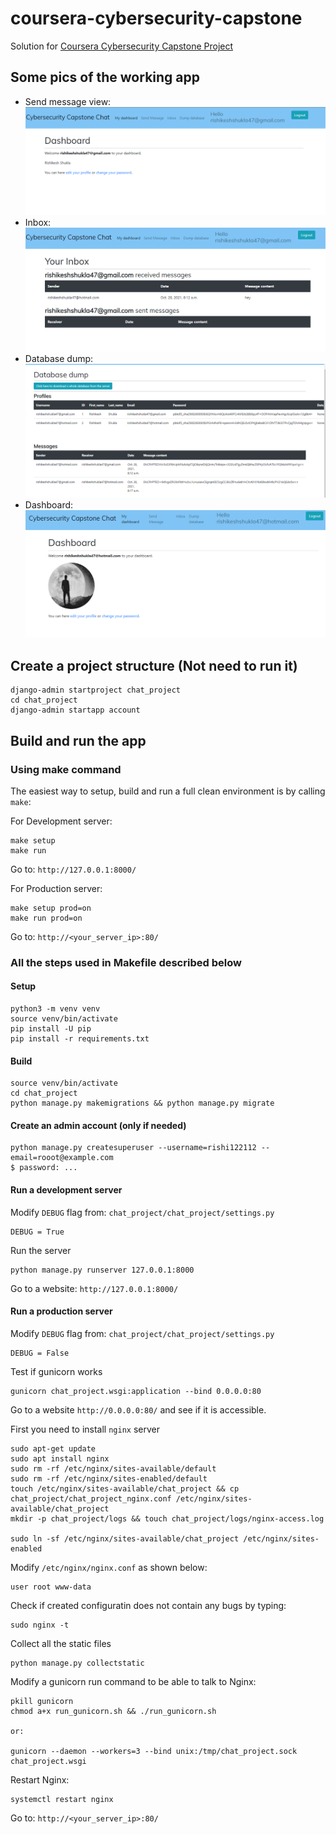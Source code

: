 # coursera-cybersecurity-capstone
Solution for [Coursera Cybersecurity Capstone Project](https://www.coursera.org/learn/cyber-security-capstone)

## Some pics of the working app
* Send message view:
![_](pics/1.png)
* Inbox:
![_](pics/2.png)
* Database dump:
![_](pics/3.png)
* Dashboard:
![_](pics/4.png)

## Create a project structure (Not need to run it)
```
django-admin startproject chat_project
cd chat_project
django-admin startapp account
```

## Build and run the app

### Using make command
The easiest way to setup, build and run a full clean environment is by calling `make`:

For Development server:
```
make setup
make run
```
Go to: `http://127.0.0.1:8000/`

For Production server:
```
make setup prod=on
make run prod=on
```
Go to: `http://<your_server_ip>:80/`

### All the steps used in Makefile described below
#### Setup
```
python3 -m venv venv
source venv/bin/activate
pip install -U pip
pip install -r requirements.txt
```

#### Build
```
source venv/bin/activate
cd chat_project
python manage.py makemigrations && python manage.py migrate
```

#### Create an admin account (only if needed)
```
python manage.py createsuperuser --username=rishi122112 --email=rooot@example.com
$ password: ...
```

#### Run a development server
Modify `DEBUG` flag from: `chat_project/chat_project/settings.py`
```
DEBUG = True
```
Run the server
```
python manage.py runserver 127.0.0.1:8000
```
Go to a website: `http://127.0.0.1:8000/`

#### Run a production server
Modify `DEBUG` flag from: `chat_project/chat_project/settings.py`
```
DEBUG = False
```

Test if gunicorn works
```
gunicorn chat_project.wsgi:application --bind 0.0.0.0:80
```
Go to a website `http://0.0.0.0:80/` and see if it is accessible.

First you need to install `nginx` server
```
sudo apt-get update
sudo apt install nginx
sudo rm -rf /etc/nginx/sites-available/default
sudo rm -rf /etc/nginx/sites-enabled/default
touch /etc/nginx/sites-available/chat_project && cp chat_project/chat_project_nginx.conf /etc/nginx/sites-available/chat_project
mkdir -p chat_project/logs && touch chat_project/logs/nginx-access.log

sudo ln -sf /etc/nginx/sites-available/chat_project /etc/nginx/sites-enabled
```

Modify `/etc/nginx/nginx.conf` as shown below:
```
user root www-data
```

Check if created configuratin does not contain any bugs by typing:
```
sudo nginx -t
```

Collect all the static files
```
python manage.py collectstatic
```

Modify a gunicorn run command to be able to talk to Nginx:
```
pkill gunicorn
chmod a+x run_gunicorn.sh && ./run_gunicorn.sh

or:

gunicorn --daemon --workers=3 --bind unix:/tmp/chat_project.sock chat_project.wsgi
```

Restart Nginx:
```
systemctl restart nginx
```

Go to: `http://<your_server_ip>:80/`